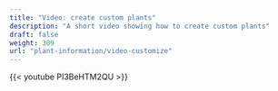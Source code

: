 ```yaml
---
title: "Video: create custom plants"
description: "A short video showing how to create custom plants"
draft: false
weight: 309
url: "plant-information/video-customize"
---
```

{{< youtube PI3BeHTM2QU >}}
